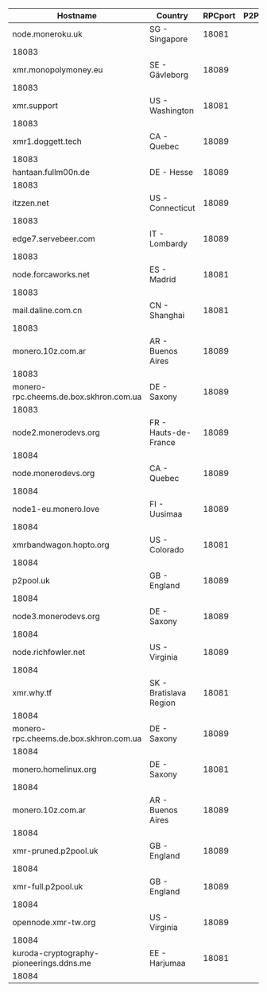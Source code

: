 Hostname | Country | RPCport | P2Pport
--- | --- | --- | ---
node.moneroku.uk | SG - Singapore | 18081
 | 18083
xmr.monopolymoney.eu | SE - Gävleborg | 18089
 | 18083
xmr.support | US - Washington | 18081
 | 18083
xmr1.doggett.tech | CA - Quebec | 18089
 | 18083
hantaan.fullm00n.de | DE - Hesse | 18089
 | 18083
itzzen.net | US - Connecticut | 18089
 | 18083
edge7.servebeer.com | IT - Lombardy | 18089
 | 18083
node.forcaworks.net | ES - Madrid | 18081
 | 18083
mail.daline.com.cn | CN - Shanghai | 18081
 | 18083
monero.10z.com.ar | AR - Buenos Aires | 18089
 | 18083
monero-rpc.cheems.de.box.skhron.com.ua | DE - Saxony | 18089
 | 18083
node2.monerodevs.org | FR - Hauts-de-France | 18089
 | 18084
node.monerodevs.org | CA - Quebec | 18089
 | 18084
node1-eu.monero.love | FI - Uusimaa | 18089
 | 18084
xmrbandwagon.hopto.org | US - Colorado | 18081
 | 18084
p2pool.uk | GB - England | 18089
 | 18084
node3.monerodevs.org | DE - Saxony | 18089
 | 18084
node.richfowler.net | US - Virginia | 18089
 | 18084
xmr.why.tf | SK - Bratislava Region | 18081
 | 18084
monero-rpc.cheems.de.box.skhron.com.ua | DE - Saxony | 18089
 | 18084
monero.homelinux.org | DE - Saxony | 18081
 | 18084
monero.10z.com.ar | AR - Buenos Aires | 18089
 | 18084
xmr-pruned.p2pool.uk | GB - England | 18089
 | 18084
xmr-full.p2pool.uk | GB - England | 18089
 | 18084
opennode.xmr-tw.org | US - Virginia | 18089
 | 18084
kuroda-cryptography-pioneerings.ddns.me | EE - Harjumaa | 18081
 | 18084
